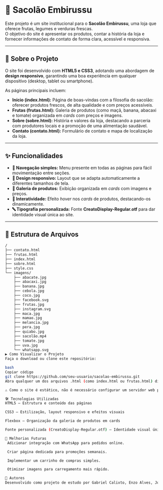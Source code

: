 # 🥬 Sacolão Embirussu  

Este projeto é um site institucional para o **Sacolão Embirussu**, uma loja que oferece frutas, legumes e verduras frescas.  
O objetivo do site é apresentar os produtos, contar a história da loja e fornecer informações de contato de forma clara, acessível e responsiva.  

---

## 🚀 Sobre o Projeto  

O site foi desenvolvido com **HTML5 e CSS3**, adotando uma abordagem de **design responsivo**, garantindo uma boa experiência em qualquer dispositivo (desktop, tablet ou smartphone).  

As páginas principais incluem:  

- **Início (index.html):** Página de boas-vindas com a filosofia do sacolão: oferecer produtos frescos, de alta qualidade e com preços acessíveis.  
- **Frutas (frutas.html):** Galeria de produtos (como maçã, banana, abacaxi e tomate) organizada em *cards* com preços e imagens.  
- **Sobre (sobre.html):** História e valores da loja, destacando a parceria com produtores locais e a promoção de uma alimentação saudável.  
- **Contato (contato.html):** Formulário de contato e mapa de localização da loja.  

---

## ✨ Funcionalidades  

- **🔗 Navegação simples:** Menu presente em todas as páginas para fácil movimentação entre seções.  
- **📱 Design responsivo:** Layout que se adapta automaticamente a diferentes tamanhos de tela.  
- **🛒 Galeria de produtos:** Exibição organizada em *cards* com imagens e preços.  
- **🎨 Interatividade:** Efeito *hover* nos *cards* de produtos, destacando-os dinamicamente.  
- **🔤 Tipografia personalizada:** Fonte **CreatoDisplay-Regular.otf** para dar identidade visual única ao site.  

---

## 📂 Estrutura de Arquivos  

```bash
/
├── contato.html
├── frutas.html
├── index.html
├── sobre.html
├── style.css
└── imagens/
    ├── abacate.jpg
    ├── abacaxi.jpg
    ├── banana.jpg
    ├── cebola.jpg
    ├── coco.jpg
    ├── facebook.svg
    ├── frutas.jpg
    ├── instagram.svg
    ├── maca.jpg
    ├── mamao.jpg
    ├── melancia.jpg
    ├── pera.jpg
    ├── quiabo.jpg
    ├── sacolão.mp4
    ├── tomate.jpg
    ├── uva.jpg
    └── whatsapp.svg
▶️ Como Visualizar o Projeto
Faça o download ou clone este repositório:

bash
Copiar código
git clone https://github.com/seu-usuario/sacolao-embirussu.git
Abra qualquer um dos arquivos .html (como index.html ou frutas.html) diretamente no navegador.

⚠️ Como o site é estático, não é necessário configurar um servidor web para rodá-lo.

🛠️ Tecnologias Utilizadas
HTML5 – Estrutura e conteúdo das páginas

CSS3 – Estilização, layout responsivo e efeitos visuais

Flexbox – Organização da galeria de produtos em cards

Fonte personalizada (CreatoDisplay-Regular.otf) – Identidade visual única

📌 Melhorias Futuras
 Adicionar integração com WhatsApp para pedidos online.

 Criar página dedicada para promoções semanais.

 Implementar um carrinho de compras simples.

 Otimizar imagens para carregamento mais rápido.

📍 Autores
Desenvolvido como projeto de estudo por Gabriel Calixto, Enzo Alves, João Pedro Calixto e Yago Alves.✨

